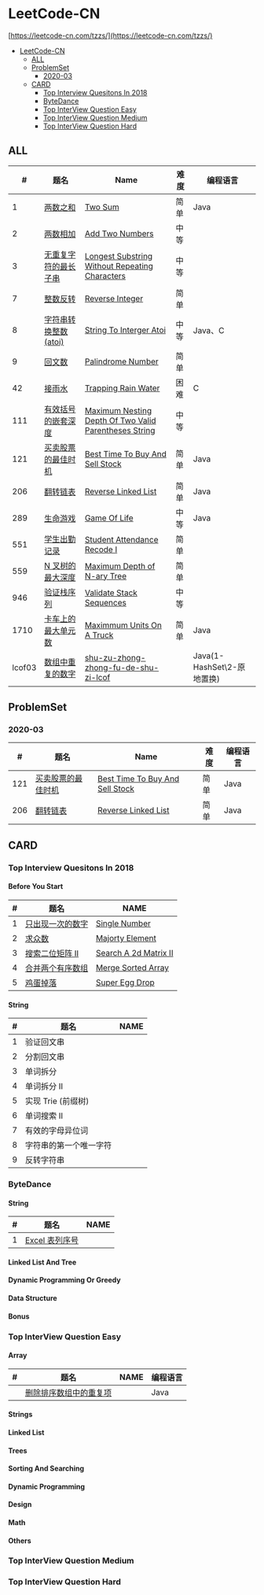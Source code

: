 # LeetCode-CN

[https://leetcode-cn.com/tzzs/](https://leetcode-cn.com/tzzs/)

- [LeetCode-CN](#leetcode-cn)
  - [ALL](#all)
  - [ProblemSet](#problemset)
    - [2020-03](#2020-03)
  - [CARD](#card)
    - [Top Interview Quesitons In 2018](#top-interview-quesitons-in-2018)
    - [ByteDance](#bytedance)
    - [Top InterView Question Easy](#top-interview-question-easy)
    - [Top InterView Question Medium](#top-interview-question-medium)
    - [Top InterView Question Hard](#top-interview-question-hard)

## ALL

| #      | 题名                                                                                   | Name                                                                                                                      | 难度 | 编程语言                   |
| ------ | -------------------------------------------------------------------------------------- | ------------------------------------------------------------------------------------------------------------------------- | ---- | -------------------------- |
| 1      | [两数之和](./all/1.two-sum)                                                            | [Two Sum](./all/1.two-sum)                                                                                                | 简单 | Java                       |
| 2      | [两数相加](./all/2.add-two-numbers)                                                    | [Add Two Numbers](./all/2.add-two-numbers)                                                                                | 中等 |                            |
| 3      | [无重复字符的最长子串](./all/)                                                         | [Longest Substring Without Repeating Characters](./all/)                                                                  | 中等 |                            |
| 7      | [整数反转](./all/7.reverse-integer)                                                    | [Reverse Integer](./all/7.reverse-integer)                                                                                | 简单 |                            |
| 8      | [字符串转换整数(atoi)](./all/8.string-to-integer-atoi)                                 | [String To Interger Atoi](./all/8.string-to-integer-atoi)                                                                 | 中等 | Java、C                    |
| 9      | [回文数](./all/9.palindrome-number)                                                    | [Palindrome Number](./all/9.palindrome-numbe)                                                                             | 简单 |                            |
| 42     | [接雨水](./all/42.trapping-rain-water)                                                 | [Trapping Rain Water](./all/42.trapping-rain-water)                                                                       | 困难 | C                          |
| 111    | [有效括号的嵌套深度](./all/111.maximum-nesting-depth-of-two-valid-parentheses-strings) | [Maximum Nesting Depth Of Two Valid Parentheses String](./all/111.maximum-nesting-depth-of-two-valid-parentheses-strings) | 中等 |                            |
| 121    | [买卖股票的最佳时机](./problemset/2020-03/121.best-time-to-buy-and-sell-stock)         | [Best Time To Buy And Sell Stock](./problemset/2020-03/121.best-time-to-buy-and-sell-stock)                               | 简单 | Java                       |
| 206    | [翻转链表](./problemset/2020-03/206.reverse-linked-list)                               | [Reverse Linked List](./problemset/2020-03/206.reverse-linked-list)                                                       | 简单 | Java                       |
| 289    | [生命游戏](./all/289.game-of-life)                                                     | [Game Of Life](./all/289.game-of-life)                                                                                    | 中等 | Java                       |
| 551    | [学生出勤记录](./all/551.学生出勤记录I)                                                | [Student Attendance Recode I](./all/551.学生出勤记录I)                                                                    | 简单 |                            |
| 559    | [N 叉树的最大深度](./all/559.maximum-depth-of-n-ary-tree)                              | [Maximum Depth of N-ary Tree](./all/559.maximum-depth-of-n-ary-tree)                                                      | 简单 |                            |
| 946    | [验证栈序列](./all/946.验证栈序列)                                                     | [Validate Stack Sequences](./all/946.验证栈序列)                                                                          | 中等 |                            |
| 1710   | [卡车上的最大单元数](./all/1710.maximum-units-on-a-truck)                              | [Maximmum Units On A Truck](./all/1710.maximum-units-on-a-truck)                                                          | 简单 | Java                       |
| lcof03 | [数组中重复的数字](./all/lcof03.shu-zu-zhong-zhong-fu-de-shu-zi-lcof)                  | [shu-zu-zhong-zhong-fu-de-shu-zi-lcof](./all/lcof03.shu-zu-zhong-zhong-fu-de-shu-zi-lcof)                                 |      | Java(1-HashSet\2-原地置换) |

## ProblemSet

### 2020-03

| #   | 题名                                                                           | Name                                                                                        | 难度 | 编程语言 |
| --- | ------------------------------------------------------------------------------ | ------------------------------------------------------------------------------------------- | ---- | -------- |
| 121 | [买卖股票的最佳时机](./problemset/2020-03/121.best-time-to-buy-and-sell-stock) | [Best Time To Buy And Sell Stock](./problemset/2020-03/121.best-time-to-buy-and-sell-stock) | 简单 | Java     |
| 206 | [翻转链表](./problemset/2020-03/206.reverse-linked-list)                       | [Reverse Linked List](./problemset/2020-03/206.reverse-linked-list)                         | 简单 | Java     |

## CARD

### Top Interview Quesitons In 2018

#### Before You Start

| #   | 题名                                                                                                   | NAME                                                                                                        |
| --- | ------------------------------------------------------------------------------------------------------ | ----------------------------------------------------------------------------------------------------------- |
| 1   | [只出现一次的数字](./explore/interview/card/top-interview-questions-in-2018/261/before-you-start/1106) | [Single Number](./explore/interview/card/top-interview-questions-in-2018/261/before-you-start/1106)         |
| 2   | [求众数](./explore/interview/card/top-interview-questions-in-2018/261/before-you-start/1107)           | [Majorty Element](./explore/interview/card/top-interview-questions-in-2018/261/before-you-start/1107)       |
| 3   | [搜索二位矩阵 II](./explore/interview/card/top-interview-questions-in-2018/261/before-you-start/1108)  | [Search A 2d Matrix II](./explore/interview/card/top-interview-questions-in-2018/261/before-you-start/1108) |
| 4   | [合并两个有序数组](./explore/interview/card/top-interview-questions-in-2018/261/before-you-start/1109) | [Merge Sorted Array](./explore/interview/card/top-interview-questions-in-2018/261/before-you-start/1109)    |
| 5   | [鸡蛋掉落](./explore/interview/card/top-interview-questions-in-2018/261/before-you-start/1110)         | [Super Egg Drop](./explore/interview/card/top-interview-questions-in-2018/261/before-you-start/1110)        |

#### String

| #   | 题名                   | NAME |
| --- | ---------------------- | ---- |
| 1   | 验证回文串             |      |
| 2   | 分割回文串             |      |
| 3   | 单词拆分               |      |
| 4   | 单词拆分 II            |      |
| 5   | 实现 Trie (前缀树)     |      |
| 6   | 单词搜索 II            |      |
| 7   | 有效的字母异位词       |      |
| 8   | 字符串的第一个唯一字符 |      |
| 9   | 反转字符串             |      |

### ByteDance

#### String

| #   | 题名                                                                                         | NAME                                                                           |
| --- | -------------------------------------------------------------------------------------------- | ------------------------------------------------------------------------------ |
| 1   | [Excel 表列序号](./explore/interview/card/top-interview-questions-in-2018/268/hash-map/1162) | [](./explore/interview/card/top-interview-questions-in-2018/268/hash-map/1162) |

#### Linked List And Tree

#### Dynamic Programming Or Greedy

#### Data Structure

#### Bonus

### Top InterView Question Easy

#### Array

| #   | 题名                                                                                | NAME                                                          | 编程语言 |
| --- | ----------------------------------------------------------------------------------- | ------------------------------------------------------------- | -------- |
|     | [删除排序数组中的重复项](./leetbook/read/top-interview-questions-easy/array/x2gy9m) | [](./leetbook/read/top-interview-questions-easy/array/x2gy9m) | Java     |

#### Strings

#### Linked List

#### Trees

#### Sorting And Searching

#### Dynamic Programming

#### Design

#### Math

#### Others

### Top InterView Question Medium

### Top InterView Question Hard
